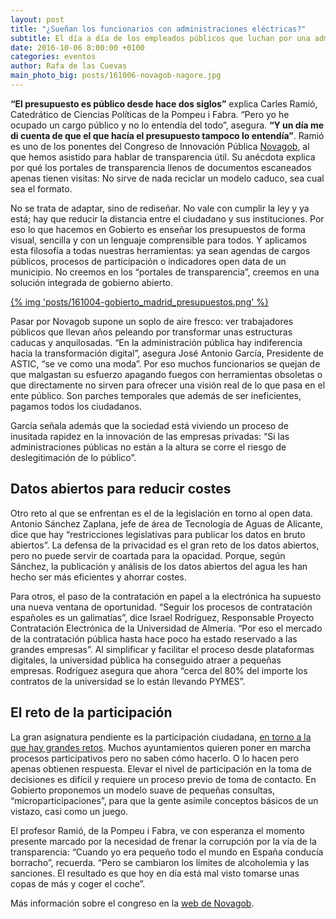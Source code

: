 ```yaml
---
layout: post
title: "¿Sueñan los funcionarios con administraciones eléctricas?"
subtitle: El día a día de los empleados públicos que luchan por una administración más abierta
date: 2016-10-06 8:00:00 +0100
categories: eventos
author: Rafa de las Cuevas
main_photo_big: posts/161006-novagob-nagore.jpg
---
```


**“El presupuesto es público desde hace dos siglos”** explica Carles Ramió, Catedrático de Ciencias Políticas de la Pompeu i Fabra. “Pero yo he ocupado un cargo público y no lo entendía del todo”, asegura. **“Y un día me di cuenta de que el que hacía el presupuesto tampoco lo entendía”**. Ramió es uno de los ponentes del Congreso de Innovación Pública [Novagob](), al que hemos asistido para hablar de transparencia útil. Su anécdota explica por qué los portales de transparencia llenos de documentos escaneados apenas tienen visitas: No sirve de nada reciclar un modelo caduco, sea cual sea el formato. 

No se trata de adaptar, sino de rediseñar. No vale con cumplir la ley y ya está; hay que reducir la distancia entre el ciudadano y sus instituciones. Por eso lo que hacemos en Gobierto es enseñar los presupuestos de forma visual, sencilla y con un lenguaje comprensible para todos. Y aplicamos esta filosofía a todas nuestras herramientas: ya sean agendas de cargos públicos, procesos de participación o indicadores open data de un municipio. No creemos en los “portales de transparencia”, creemos en una solución integrada de gobierno abierto.

<a href="/blog/20160914-madrid-gobierto.html">{% img 'posts/161004-gobierto_madrid_presupuestos.png' %}</a>

Pasar por Novagob supone un soplo de aire fresco: ver trabajadores públicos que llevan años peleando por transformar unas estructuras caducas y anquilosadas. “En la administración pública hay indiferencia hacia la transformación digital”, asegura José Antonio García, Presidente de ASTIC, “se ve como una moda”. Por eso muchos funcionarios se quejan de que malgastan su esfuerzo apagando fuegos con herramientas obsoletas o que directamente no sirven para ofrecer una visión real de lo que pasa en el ente público. Son parches temporales que además de ser ineficientes, pagamos todos los ciudadanos.

García señala además que la sociedad está viviendo un proceso de inusitada rapidez en la innovación de las empresas privadas: “Si las administraciones públicas no están a la altura se corre el riesgo de deslegitimación de lo público”.

## Datos abiertos para reducir costes

Otro reto al que se enfrentan es el de la legislación en torno al open data. Antonio Sánchez Zaplana,  jefe de área de Tecnología de Aguas de Alicante, dice que hay “restricciones legislativas para publicar los datos en bruto abiertos”. La defensa de la privacidad es el gran reto de los datos abiertos, pero no puede servir de coartada para la opacidad. Porque, según Sánchez, la publicación y análisis de los datos abiertos del agua les han hecho ser más eficientes y ahorrar costes.

Para otros, el paso de la contratación en papel a la electrónica ha supuesto una nueva ventana de oportunidad. “Seguir los procesos de contratación españoles es un galimatías”, dice Israel Rodríguez, Responsable Proyecto Contratación Electrónica de la Universidad de Almería. “Por eso el mercado de la contratación pública hasta hace poco ha estado reservado a las grandes empresas”. Al simplificar y facilitar el proceso desde plataformas digitales, la universidad pública ha conseguido atraer a pequeñas empresas. Rodríguez asegura que ahora “cerca del 80% del importe los contratos de la universidad se lo están llevando PYMES”.

## El reto de la participación

La gran asignatura pendiente es la participación ciudadana, [en torno a la que hay grandes retos](https://gobierto.es/blog/20160602-presupuestos-participativos-retos-alternativas.html). Muchos ayuntamientos quieren poner en marcha procesos participativos pero no saben cómo hacerlo. O lo hacen pero apenas obtienen respuesta. Elevar el nivel de participación en la toma de decisiones es difícil y requiere un proceso previo de toma de contacto. En Gobierto proponemos un modelo suave de pequeñas consultas, “microparticipaciones”, para que la gente asimile conceptos básicos de un vistazo, casi como un juego. 

El profesor Ramió, de la Pompeu i Fabra, ve con esperanza el momento presente marcado por la necesidad de frenar la corrupción por la vía de la transparencia: “Cuando yo era pequeño todo el mundo en España conducía borracho”, recuerda. “Pero se cambiaron los límites de alcoholemia y las sanciones. El resultado es que hoy en día está mal visto tomarse unas copas de más y coger el coche”.

Más información sobre el congreso en la [web de Novagob](http://www.novagob.org/pages/view/101182/congreso-novagob-wikigob-principal).
